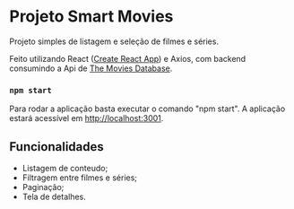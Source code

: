 # Projeto Smart Movies

Projeto simples de listagem e seleção de filmes e séries.

Feito utilizando React ([Create React App](https://github.com/facebook/create-react-app)) e Axios, com backend consumindo a Api de [The Movies Database](http://themoviedb.org/).

### `npm start`

Para rodar a aplicação basta executar o comando "npm start".
A aplicação estará acessível em [http://localhost:3001](http://localhost:3001).

## Funcionalidades

- Listagem de conteudo;
- Filtragem entre filmes e séries;
- Paginação;
- Tela de detalhes.